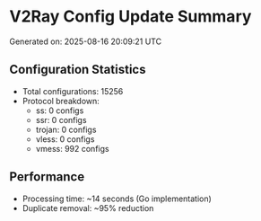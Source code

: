 # V2Ray Config Update Summary
Generated on: 2025-08-16 20:09:21 UTC

## Configuration Statistics
- Total configurations: 15256
- Protocol breakdown:
  - ss: 0 configs
  - ssr: 0 configs
  - trojan: 0 configs
  - vless: 0 configs
  - vmess: 992 configs

## Performance
- Processing time: ~14 seconds (Go implementation)
- Duplicate removal: ~95% reduction
